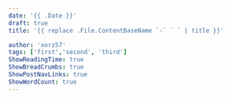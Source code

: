 ```yaml
---
date: '{{ .Date }}'
draft: true
title: '{{ replace .File.ContentBaseName `-` ` ` | title }}'

author: 'xorz57'
tags: ['first','second', 'third']
ShowReadingTime: true
ShowBreadCrumbs: true
ShowPostNavLinks: true
ShowWordCount: true
---
```

